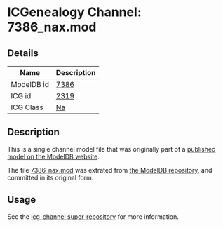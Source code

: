 # ICGenealogy Channel: 7386\_nax.mod

## Details

Name | Description
---- | -----------
ModelDB id | [7386](http://senselab.med.yale.edu/ModelDB/ShowModel.cshtml?model=7386)
ICG id | [2319](http://icg.neurotheory.ox.ac.uk/channels/2/2319)
ICG Class | [Na](http://icg.neurotheory.ox.ac.uk/channels/2)

## Description

This is a single channel model file that was originally part of a [published model on the ModelDB website](http://senselab.med.yale.edu/mModelDB/ShowModel.cshtml?model=7386).

The file [7386\_nax.mod](7386_nax.mod) was extrated from [the ModelDB repository](http://senselab.med.yale.edu/ModelDB/ShowModel.cshtml?model=7386), and committed in its original form.

## Usage

See the [icg-channel super-repository](https://github.com/icgenealogy/icg-channels) for more information.